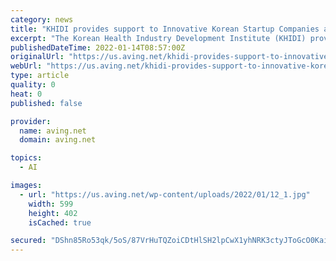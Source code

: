 ```yaml
---
category: news
title: "KHIDI provides support to Innovative Korean Startup Companies at CES 2022… Successfully made the CES event a sight to see!"
excerpt: "The Korean Health Industry Development Institute (KHIDI) provided support to the participation of South Korean innovative startup companies attheCES 2022 held in Las Vegas, USA from January 5th to 7th."
publishedDateTime: 2022-01-14T08:57:00Z
originalUrl: "https://us.aving.net/khidi-provides-support-to-innovative-korean-startup-companies-at-ces-2022-successfully-made-the-ces-event-a-sight-to-see/"
webUrl: "https://us.aving.net/khidi-provides-support-to-innovative-korean-startup-companies-at-ces-2022-successfully-made-the-ces-event-a-sight-to-see/"
type: article
quality: 0
heat: 0
published: false

provider:
  name: aving.net
  domain: aving.net

topics:
  - AI

images:
  - url: "https://us.aving.net/wp-content/uploads/2022/01/12_1.jpg"
    width: 599
    height: 402
    isCached: true

secured: "DShn85Ro53qk/5oS/87VrHuTQZoiCDtHlSH2lpCwX1yhNRK3ctyJToGcO0Kai2ThG1n7waFAnOlN47HyCXM16ZcyCWd5yBTV7EYwO7fLFNRXdLYCBSPV+of0oBvbAPR6fTPnDINa0OJ1MZw2WYFhHd59TNMvsSDOkqNc/kDjQr+bSKxHyMrVSpBtSR3ydG04w3/8WUTFoV7X5M2W1QkcYA8q32bFxGFb98y4TFwxeB0rJj5t8M8ZJU483n6FxkHP/hS4z+z1oYcD1T/r1/9bQPDXdYcPRYz9cOjL81qcCCBw1Sm1Bv8IbvincAT+wioyW8gYkp5P4NWSnxz4noEbKnFIR1PdcsySa9kPOLmQdsE=;H2WRXj4Z0Qs+sVB4KBz0YQ=="
---
```


